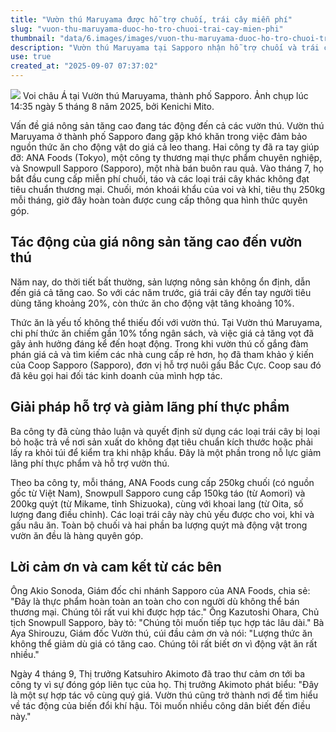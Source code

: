 ```yaml
---
title: "Vườn thú Maruyama được hỗ trợ chuối, trái cây miễn phí"
slug: "vuon-thu-maruyama-duoc-ho-tro-chuoi-trai-cay-mien-phi"
thumbnail: "data/6.images/images/vuon-thu-maruyama-duoc-ho-tro-chuoi-trai-cay-mien-phi.webp"
description: "Vườn thú Maruyama tại Sapporo nhận hỗ trợ chuối và trái cây không bán được từ các công ty, giúp giảm chi phí thức ăn và lãng phí thực phẩm cho các loài vật như voi, khỉ."
use: true
created_at: "2025-09-07 07:37:02"
---
```


![](/images/20250907-00000003-mai-000-1-view.webp)
Voi châu Á tại Vườn thú Maruyama, thành phố Sapporo. Ảnh chụp lúc 14:35 ngày 5 tháng 8 năm 2025, bởi Kenichi Mito.

Vấn đề giá nông sản tăng cao đang tác động đến cả các vườn thú. Vườn thú Maruyama ở thành phố Sapporo đang gặp khó khăn trong việc đảm bảo nguồn thức ăn cho động vật do giá cả leo thang. Hai công ty đã ra tay giúp đỡ: ANA Foods (Tokyo), một công ty thương mại thực phẩm chuyên nghiệp, và Snowpull Sapporo (Sapporo), một nhà bán buôn rau quả. Vào tháng 7, họ bắt đầu cung cấp miễn phí chuối, táo và các loại trái cây khác không đạt tiêu chuẩn thương mại. Chuối, món khoái khẩu của voi và khỉ, tiêu thụ 250kg mỗi tháng, giờ đây hoàn toàn được cung cấp thông qua hình thức quyên góp.

## Tác động của giá nông sản tăng cao đến vườn thú

Năm nay, do thời tiết bất thường, sản lượng nông sản không ổn định, dẫn đến giá cả tăng cao. So với các năm trước, giá trái cây đến tay người tiêu dùng tăng khoảng 20%, còn thức ăn cho động vật tăng khoảng 10%.

Thức ăn là yếu tố không thể thiếu đối với vườn thú. Tại Vườn thú Maruyama, chi phí thức ăn chiếm gần 10% tổng ngân sách, và việc giá cả tăng vọt đã gây ảnh hưởng đáng kể đến hoạt động. Trong khi vườn thú cố gắng đàm phán giá cả và tìm kiếm các nhà cung cấp rẻ hơn, họ đã tham khảo ý kiến của Coop Sapporo (Sapporo), đơn vị hỗ trợ nuôi gấu Bắc Cực. Coop sau đó đã kêu gọi hai đối tác kinh doanh của mình hợp tác.

## Giải pháp hỗ trợ và giảm lãng phí thực phẩm

Ba công ty đã cùng thảo luận và quyết định sử dụng các loại trái cây bị loại bỏ hoặc trả về nơi sản xuất do không đạt tiêu chuẩn kích thước hoặc phải lấy ra khỏi túi để kiểm tra khi nhập khẩu. Đây là một phần trong nỗ lực giảm lãng phí thực phẩm và hỗ trợ vườn thú.

Theo ba công ty, mỗi tháng, ANA Foods cung cấp 250kg chuối (có nguồn gốc từ Việt Nam), Snowpull Sapporo cung cấp 150kg táo (từ Aomori) và 200kg quýt (từ Mikame, tỉnh Shizuoka), cùng với khoai lang (từ Oita, số lượng đang điều chỉnh). Các loại trái cây này chủ yếu được cho voi, khỉ và gấu nâu ăn. Toàn bộ chuối và hai phần ba lượng quýt mà động vật trong vườn ăn đều là hàng quyên góp.

## Lời cảm ơn và cam kết từ các bên

Ông Akio Sonoda, Giám đốc chi nhánh Sapporo của ANA Foods, chia sẻ: "Đây là thực phẩm hoàn toàn an toàn cho con người dù không thể bán thương mại. Chúng tôi rất vui khi được hợp tác." Ông Kazutoshi Ohara, Chủ tịch Snowpull Sapporo, bày tỏ: "Chúng tôi muốn tiếp tục hợp tác lâu dài." Bà Aya Shirouzu, Giám đốc Vườn thú, cúi đầu cảm ơn và nói: "Lượng thức ăn không thể giảm dù giá có tăng cao. Chúng tôi rất biết ơn vì động vật ăn rất nhiều."

Ngày 4 tháng 9, Thị trưởng Katsuhiro Akimoto đã trao thư cảm ơn tới ba công ty vì sự đóng góp liên tục của họ. Thị trưởng Akimoto phát biểu: "Đây là một sự hợp tác vô cùng quý giá. Vườn thú cũng trở thành nơi để tìm hiểu về tác động của biến đổi khí hậu. Tôi muốn nhiều công dân biết đến điều này."